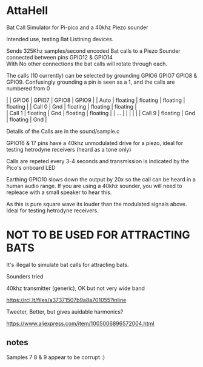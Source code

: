 # AttaHell
Bat Call Simulator for Pi-pico and a 40khz Piezo sounder

Intended use, testing Bat Listining devices.

Sends 325Khz samples/second encoded Bat calls to a Piezo Sounder connected between pins GPIO12 & GPIO14  
With No other connections the bat calls will rotate through each. 

The calls (10 currently) can be selected by grounding GPIO6 GPIO7 GPIO8 & GPIO9.
Confusingly grounding a pin is seen as a 1, and the calls are numbered from 0


|       | GPIO6    | GPIO7    | GPIO8    | GPIO9 |
| Auto   | floating | floating | floating | floating |
| Call 0 | Gnd      | floating | floating | floating |      
| Call 1 | floating | Gnd      | floating | floating |
| ...    |          | | | |
| Call 9 | floating | Gnd    | floating | Gnd |


Details of the Calls are in the sound/sample.c 

GPIO16 & 17 pins have a 40khz unmodulated drive for a piezo, ideal for testing hetrodyne receivers (heard as a tone only)

Calls are repeted every 3-4 seconds and transmission is indicated by the Pico's onboard LED

Earthing GPIO10 slows down the output by 20x so the call can be heard in a human audio range.  If you are using a 40khz sounder, you will need to repleace with a small speaker to hear this. 

As this is pure square wave its louder than the modulated signals above. Ideal for testing hetrodyne receivers.

# NOT TO BE USED FOR ATTRACTING BATS # 
It's illegal to simulate bat calls for attracting bats.

Sounders tried 

40khz transmitter (generic), OK but not very wide band

https://rcl.lt/files/a37371507b9a8a701055?inline

Tweeter, Better, but gives auidable harmonics?

https://www.aliexpress.com/item/1005006896572004.html

## notes ##
Samples 7 8 & 9 appear to be corrupt :) 

